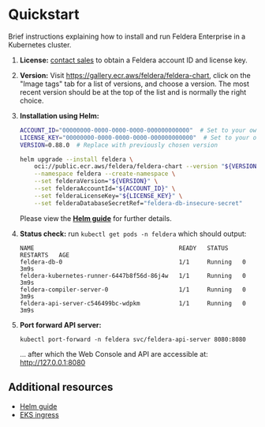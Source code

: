 # Quickstart

Brief instructions explaining how to install and run Feldera Enterprise
in a Kubernetes cluster.

1. **License:** [contact sales](https://calendly.com/d/cn7m-grv-mzm/feldera-demo) to obtain a Feldera account ID and license key.

2. **Version:** Visit https://gallery.ecr.aws/feldera/feldera-chart,
   click on the "Image tags" tab for a list of versions, and choose a
   version.  The most recent version should be at the top of the list
   and is normally the right choice.

3. **Installation using Helm:**
   ```bash
   ACCOUNT_ID="00000000-0000-0000-0000-000000000000"  # Set to your own
   LICENSE_KEY="00000000-0000-0000-0000-000000000000"  # Set to your own
   VERSION=0.88.0  # Replace with previously chosen version

   helm upgrade --install feldera \
       oci://public.ecr.aws/feldera/feldera-chart --version "${VERSION}" \
       --namespace feldera --create-namespace \
       --set felderaVersion="${VERSION}" \
       --set felderaAccountId="${ACCOUNT_ID}" \
       --set felderaLicenseKey="${LICENSE_KEY}" \
       --set felderaDatabaseSecretRef="feldera-db-insecure-secret"
   ```
   Please view the [**Helm guide**](helm-guide.md) for further details.

4. **Status check:** run `kubectl get pods -n feldera` which should output:
   ```
   NAME                                         READY   STATUS    RESTARTS   AGE
   feldera-db-0                                 1/1     Running   0          3m9s
   feldera-kubernetes-runner-6447b8f56d-86j4w   1/1     Running   0          3m9s
   feldera-compiler-server-0                    1/1     Running   0          3m9s
   feldera-api-server-c546499bc-wdpkm           1/1     Running   0          3m9s
   ```

5. **Port forward API server:**
   ```
   kubectl port-forward -n feldera svc/feldera-api-server 8080:8080
   ```
   ... after which the Web Console and API are accessible at: http://127.0.0.1:8080

## Additional resources

* [Helm guide](helm-guide.md)
* [EKS ingress](kubernetes-guides/eks/ingress.md)
